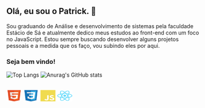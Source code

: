 ## Olá, eu sou o Patrick. 👋

Sou graduando de Análise e desenvolvimento de sistemas pela faculdade Estácio de Sá e atualmente dedico meus estudos ao front-end com um foco no JavaScript. Estou sempre buscando desenvolver alguns projetos pessoais e a medida que os faço, vou subindo eles por aqui. 

### Seja bem vindo!
 
![Top Langs](https://github-readme-stats.vercel.app/api/top-langs/?username=patrckreis&layout=compact&theme=tokyonight)
![Anurag's GitHub stats](https://github-readme-stats.vercel.app/api?username=patrckreis&hide=prs,issues&show_icons=true&theme=tokyonight)

<div style="display: inline_block"><br>

  <img align="center" alt="beaHTML" height="30" width="40" src="https://raw.githubusercontent.com/devicons/devicon/master/icons/html5/html5-original.svg">
  <img align="center" alt="beaCSS" height="30" width="40" src="https://raw.githubusercontent.com/devicons/devicon/master/icons/css3/css3-original.svg">
  <img align="center" alt="beaJS" height="30" width="40" src="https://raw.githubusercontent.com/devicons/devicon/master/icons/javascript/javascript-plain.svg"> 
  <img align="center" alt="beaJS" height="30" width="40" src="https://raw.githubusercontent.com/devicons/devicon/master/icons/react/react-original.svg" </div>

          
